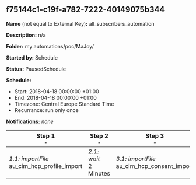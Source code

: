 ## f75144c1-c19f-a782-7222-40149075b344

**Name** (not equal to External Key)**:** all_subscribers_automation

**Description:** n/a

**Folder:** my automations/poc/MaJoy/

**Started by:** Schedule

**Status:** PausedSchedule

**Schedule:**

* Start: 2018-04-18 00:00:00 +01:00
* End: 2018-04-18 00:00:00 +01:00
* Timezone: Central Europe Standard Time
* Recurrance: run only once

**Notifications:** _none_


| Step 1<br>_<small>-</small>_ | Step 2<br>_<small>-</small>_ | Step 3<br>_<small>-</small>_ | Step 4<br>_<small>-</small>_ | Step 5<br>_<small>-</small>_ | Step 6<br>_<small>-</small>_ | Step 7<br>_<small>-</small>_ | Step 8<br>_<small>-</small>_ | Step 9<br>_<small>-</small>_ |
| --- | --- | --- | --- | --- | --- | --- | --- | --- |
| _1.1: importFile_<br>au_cim_hcp_profile_import | _2.1: wait_<br>2 Minutes | _3.1: importFile_<br>au_cim_hcp_consent_import | _4.1: wait_<br>2 Minutes | _5.1: dataExtract_<br>au_cim_hcp_profile_dataextract | _6.1: wait_<br>2 Minutes | _7.1: fileTransfer_<br>au_cim_hcp_profile_transfer_activity | _8.1: wait_<br>2 Minutes | _9.1: importFile_<br>au_cim_hcp_profile_import_cleansed |
